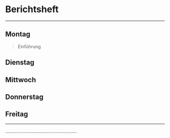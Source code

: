 # Berichtsheft

---

## Montag

> Einführung

## Dienstag

## Mittwoch

## Donnerstag

## Freitag

---

........................................................

